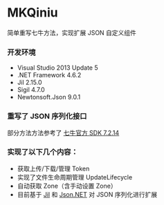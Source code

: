 # MKQiniu
简单重写七牛方法，实现扩展 JSON 自定义组件

### 开发环境
- Visual Studio 2013 Update 5
- .NET Framework 4.6.2
- Jil 2.15.0
- Sigil 4.7.0
- Newtonsoft.Json 9.0.1

### 重写了 JSON 序列化接口
部分方法方法参考了 [七牛官方 SDK 7.2.14](https://github.com/qiniu/csharp-sdk/releases/tag/v7.2.14)

### 实现了以下几个内容：
- 获取上传/下载/管理 Token
- 实现了文件生命周期管理 UpdateLifecycle
- 自动获取 Zone（含手动设置 Zone）
- 目前基于 [Jil](https://github.com/kevin-montrose/Jil) 和 [Json.NET](https://github.com/JamesNK/Newtonsoft.Json) 对 JSON 序列化进行扩展
